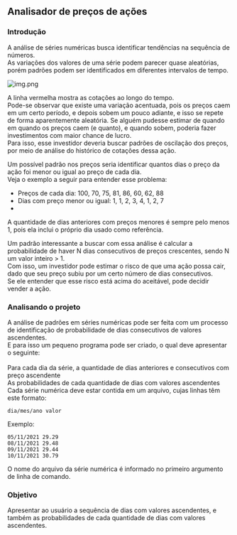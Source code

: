 ## Analisador de preços de ações

### Introdução

A análise de séries numéricas busca identificar tendências na sequência de números. <br>
As variações dos valores de uma série podem parecer quase aleatórias, porém padrões podem ser identificados em diferentes intervalos de tempo. 

![img.png](https://cdn.discordapp.com/attachments/978456290428862516/1114308544515293224/image.png)

A linha vermelha mostra as cotações ao longo do tempo. <br>
Pode-se observar que existe uma variação acentuada, pois os preços caem em um certo período, e depois sobem um pouco adiante, e isso se repete de forma aparentemente aleatória. Se alguém pudesse estimar de quando em quando os preços caem (e quanto), e quando sobem, poderia fazer investimentos com maior chance de lucro. <br>
Para isso, esse investidor deveria buscar padrões de oscilação dos preços, por meio de análise do histórico de cotações dessa ação.

Um possível padrão nos preços seria identificar quantos dias o preço da ação foi menor ou igual ao preço de cada dia. <br>
Veja o exemplo a seguir para entender esse problema:

- Preços de cada dia: 100, 70, 75, 81, 86, 60, 62, 88
- Dias com preço menor ou igual: 1, 1, 2, 3, 4, 1, 2, 7
- 
A quantidade de dias anteriores com preços menores é sempre pelo menos 1, pois ela inclui o próprio dia usado como referência.

Um padrão interessante a buscar com essa análise é calcular a probabilidade de haver N dias consecutivos de preços crescentes, sendo N um valor inteiro > 1. <br>
Com isso, um investidor pode estimar o risco de que uma ação possa cair, dado que seu preço subiu por um certo número de dias consecutivos. <br>
Se ele entender que esse risco está acima do aceitável, pode decidir vender a ação.

### Analisando o projeto

A análise de padrões em séries numéricas pode ser feita com um processo de identificação de probabilidade de dias consecutivos de valores ascendentes. <br> 
E para isso um pequeno programa pode ser criado, o qual deve apresentar o seguinte:
<br> <br>
Para cada dia da série, a quantidade de dias anteriores e consecutivos com preço ascendente <br>
As probabilidades de cada quantidade de dias com valores ascendentes <br>
Cada série numérica deve estar contida em um arquivo, cujas linhas têm este formato:<br>

```
dia/mes/ano valor
```

Exemplo:

```
05/11/2021 29.29
08/11/2021 29.48
09/11/2021 29.44
10/11/2021 30.79
```

O nome do arquivo da série numérica é informado no primeiro argumento de linha de comando.


### Objetivo 

Apresentar ao usuário a sequência de dias com valores ascendentes, e também as probabilidades de cada quantidade de dias com valores ascendentes.